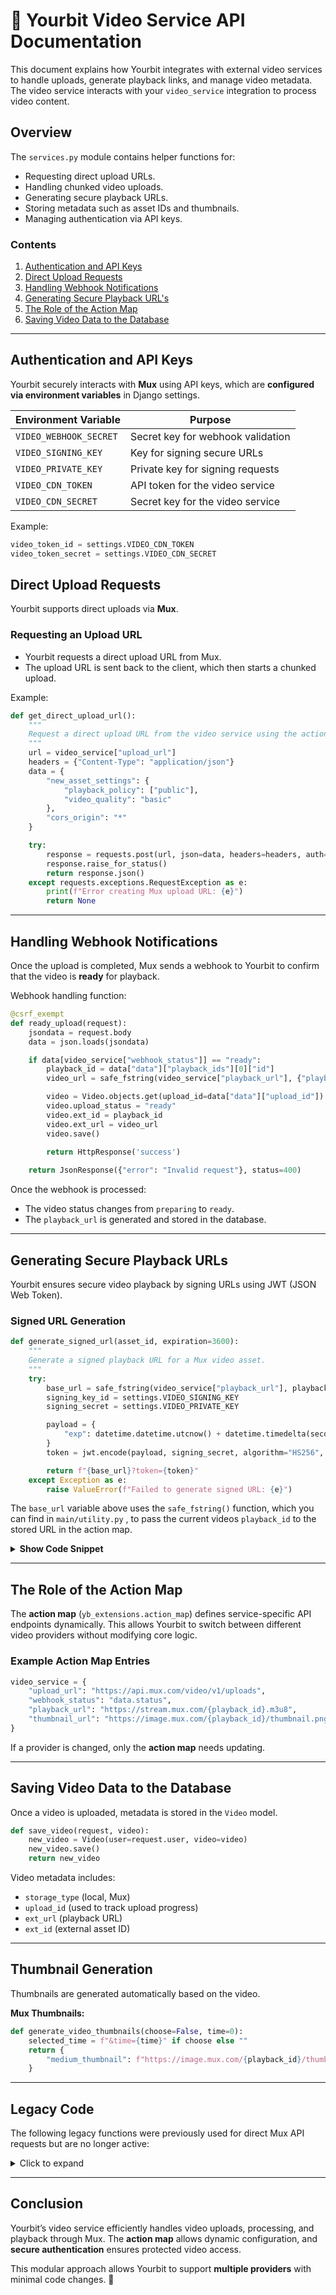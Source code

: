 # 📡 **Yourbit Video Service API Documentation**
This document explains how Yourbit integrates with external video services to handle uploads, generate playback links, and manage video metadata. The video service interacts with your `video_service` integration to process video content.

## **Overview**
The `services.py` module contains helper functions for:
- Requesting direct upload URLs.
- Handling chunked video uploads.
- Generating secure playback URLs.
- Storing metadata such as asset IDs and thumbnails.
- Managing authentication via API keys.

### **Contents**
    
1. [Authentication and API Keys](#authentication-and-api-keys)
2. [Direct Upload Requests](#direct-upload-requests)
3. [Handling Webhook Notifications](#handling-webhook-notifications)
4. [Generating Secure Playback URL's](#generating-secure-playback-urls)
5. [The Role of the Action Map](#the-role-of-the-action-map)
6. [Saving Video Data to the Database](#saving-video-data-to-the-database)
    

---

## **Authentication and API Keys**
Yourbit securely interacts with **Mux** using API keys, which are **configured via environment variables** in Django settings.

| Environment Variable | Purpose |
|----------------------|---------|
| `VIDEO_WEBHOOK_SECRET` | Secret key for webhook validation |
| `VIDEO_SIGNING_KEY` | Key for signing secure URLs |
| `VIDEO_PRIVATE_KEY` | Private key for signing requests |
| `VIDEO_CDN_TOKEN` | API token for the video service |
| `VIDEO_CDN_SECRET` | Secret key for the video service |

Example:
```python
video_token_id = settings.VIDEO_CDN_TOKEN
video_token_secret = settings.VIDEO_CDN_SECRET
```

## **Direct Upload Requests**
Yourbit supports direct uploads via **Mux**.

### **Requesting an Upload URL**
- Yourbit requests a direct upload URL from Mux.
- The upload URL is sent back to the client, which then starts a chunked upload.

Example:
```python
def get_direct_upload_url():
    """
    Request a direct upload URL from the video service using the action map.
    """
    url = video_service["upload_url"]
    headers = {"Content-Type": "application/json"}
    data = {
        "new_asset_settings": {
            "playback_policy": ["public"],
            "video_quality": "basic"
        },
        "cors_origin": "*"
    }

    try:
        response = requests.post(url, json=data, headers=headers, auth=HTTPBasicAuth(video_token_id, video_token_secret))
        response.raise_for_status()
        return response.json()
    except requests.exceptions.RequestException as e:
        print(f"Error creating Mux upload URL: {e}")
        return None
```

---

## **Handling Webhook Notifications**
Once the upload is completed, Mux sends a webhook to Yourbit to confirm that the video is **ready** for playback.

Webhook handling function:
```python
@csrf_exempt
def ready_upload(request):
    jsondata = request.body
    data = json.loads(jsondata)

    if data[video_service["webhook_status"]] == "ready":
        playback_id = data["data"]["playback_ids"][0]["id"]
        video_url = safe_fstring(video_service["playback_url"], {"playback_id": playback_id})

        video = Video.objects.get(upload_id=data["data"]["upload_id"])
        video.upload_status = "ready"
        video.ext_id = playback_id
        video.ext_url = video_url
        video.save()
        
        return HttpResponse('success')

    return JsonResponse({"error": "Invalid request"}, status=400)
```
Once the webhook is processed:
- The video status changes from `preparing` to `ready`.
- The `playback_url` is generated and stored in the database.

---

## **Generating Secure Playback URLs**
Yourbit ensures secure video playback by signing URLs using JWT (JSON Web Token).

### **Signed URL Generation**
```python
def generate_signed_url(asset_id, expiration=3600):
    """
    Generate a signed playback URL for a Mux video asset.
    """
    try:
        base_url = safe_fstring(video_service["playback_url"], playback_id=asset_id)
        signing_key_id = settings.VIDEO_SIGNING_KEY
        signing_secret = settings.VIDEO_PRIVATE_KEY

        payload = {
            "exp": datetime.datetime.utcnow() + datetime.timedelta(seconds=expiration),
        }
        token = jwt.encode(payload, signing_secret, algorithm="HS256", headers={"kid": signing_key_id})

        return f"{base_url}?token={token}"
    except Exception as e:
        raise ValueError(f"Failed to generate signed URL: {e}")
```

The `base_url` variable above uses the `safe_fstring()` function, which you can find in `main/utility.py` , to pass the current videos `playback_id` to the stored URL in the action map. 


<details>
<summary><strong>Show Code Snippet</strong></summary>

```python
    def safe_fstring(template, **kwargs):
        return template.format(**{key: kwargs.get(key, f"<{key}>") for key in kwargs})
```
</details>

---

## **The Role of the Action Map**
The **action map** (`yb_extensions.action_map`) defines service-specific API endpoints dynamically. This allows Yourbit to switch between different video providers without modifying core logic.

### **Example Action Map Entries**
```python
video_service = {
    "upload_url": "https://api.mux.com/video/v1/uploads",
    "webhook_status": "data.status",
    "playback_url": "https://stream.mux.com/{playback_id}.m3u8",
    "thumbnail_url": "https://image.mux.com/{playback_id}/thumbnail.png",
}
```
If a provider is changed, only the **action map** needs updating.

---

## **Saving Video Data to the Database**
Once a video is uploaded, metadata is stored in the `Video` model.

```python
def save_video(request, video):
    new_video = Video(user=request.user, video=video)
    new_video.save()
    return new_video
```
Video metadata includes:
- `storage_type` (local, Mux)
- `upload_id` (used to track upload progress)
- `ext_url` (playback URL)
- `ext_id` (external asset ID)

---

## **Thumbnail Generation**
Thumbnails are generated automatically based on the video.

**Mux Thumbnails:**
```python
def generate_video_thumbnails(choose=False, time=0):
    selected_time = f"&time={time}" if choose else ""
    return {
        "medium_thumbnail": f"https://image.mux.com/{playback_id}/thumbnail.png?width=214{selected_time}",
    }
```

---

## **Legacy Code**
The following legacy functions were previously used for direct Mux API requests but are no longer active:

<details>
<summary>Click to expand</summary>

### **Legacy: Mux Direct Upload URL Request**
```python
def get_mux_url(request):
    """
    Request a direct upload URL using the Mux-Python SDK.
    """
    api_instance = mux_python.DirectUploadsApi(mux_python.ApiClient(configuration))
    create_asset_request = mux_python.CreateAssetRequest(playback_policy=[mux_python.PlaybackPolicy.PUBLIC], video_quality="basic")
    create_upload_request = mux_python.CreateUploadRequest(timeout=3600, new_asset_settings=create_asset_request, cors_origin="*")
    create_upload_response = api_instance.create_direct_upload(create_upload_request)
    return create_upload_response
```

### **Legacy: Fetching Video Metadata from Mux**
```python
def get_mux_data(video_id):
    """
    Request data about a video asset from the Mux API.
    """
    api_instance = mux_python.AssetsApi(mux_python.ApiClient(configuration))
    try:
        api_response = api_instance.get_asset(video_id)
        return api_response
    except ApiException as e:
        print("Exception when calling VideoApi->get_video: %s\n" % e)
```

</details>

---

## **Conclusion**
Yourbit’s video service efficiently handles video uploads, processing, and playback through Mux. The **action map** allows dynamic configuration, and **secure authentication** ensures protected video access.

This modular approach allows Yourbit to support **multiple providers** with minimal code changes. 🚀
